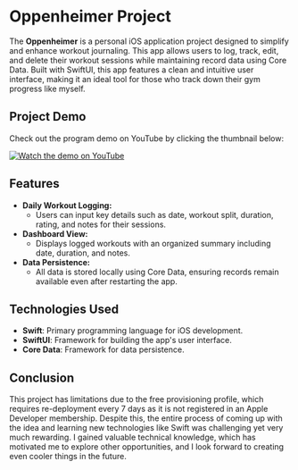 # Oppenheimer Project

The **Oppenheimer** is a personal iOS application project designed to simplify and enhance workout journaling. This app allows users to log, track, edit, and delete their workout sessions while maintaining record data using Core Data. Built with SwiftUI, this app features a clean and intuitive user interface, making it an ideal tool for those who track down their gym progress like myself.

## Project Demo

Check out the program demo on YouTube by clicking the thumbnail below:

[![Watch the demo on YouTube](https://img.youtube.com/vi/X7qQLzsG8UI/0.jpg)](https://www.youtube.com/watch?v=X7qQLzsG8UI)

## Features

- **Daily Workout Logging:**
    - Users can input key details such as date, workout split, duration, rating, and notes for their sessions. 
- **Dashboard View:**
    - Displays logged workouts with an organized summary including date, duration, and notes.
- **Data Persistence:**
    - All data is stored locally using Core Data, ensuring records remain available even after restarting the app.

## Technologies Used

- **Swift**: Primary programming language for iOS development.
- **SwiftUI**: Framework for building the app's user interface.
- **Core Data**: Framework for data persistence.

## Conclusion
This project has limitations due to the free provisioning profile, which requires re-deployment every 7 days as it is not registered in an Apple Developer membership. Despite this, the entire process of coming up with the idea and learning new technologies like Swift was challenging yet very much rewarding. I gained valuable technical knowledge, which has motivated me to explore other opportunities, and I look forward to creating even cooler things in the future.
